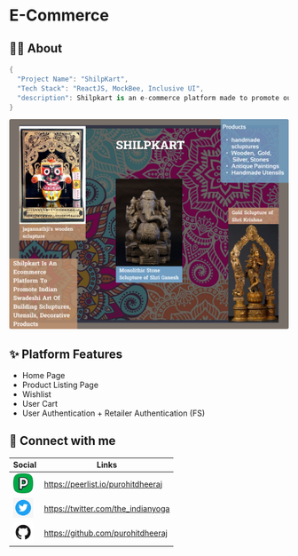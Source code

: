 # E-Commerce

## 💁‍♂️ About

```swift
{
  "Project Name": "ShilpKart",
  "Tech Stack": "ReactJS, MockBee, Inclusive UI",
  "description": Shilpkart is an e-commerce platform made to promote our  indegenous art and help Indian artisans to sell their products directly
}
```

<div align="center">
  <img src="./public/imgs/shilpkart-banner.png"/>
</div>

## ✨ Platform Features

-   Home Page
-   Product Listing Page
-   Wishlist
-   User Cart
-   User Authentication + Retailer Authentication (FS)

## 🚀 Connect with me

| Social                                                          | Links                              |
| --------------------------------------------------------------- | ---------------------------------- |
| <img src="public/imgs/logo-profile.png" width="36" height="36"> | https://peerlist.io/purohitdheeraj |
| <img src="public/imgs/logo-tweeter.png" width="36" height="36"> | https://twitter.com/the_indianyoga |
| <img src="public/imgs/logo-git.png" width="36" height="36">     | https://github.com/purohitdheeraj  |

